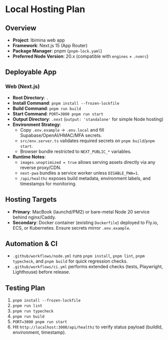 # Local Hosting Plan

## Overview

- **Project**: Ibimina web app
- **Framework**: Next.js 15 (App Router)
- **Package Manager**: pnpm (`pnpm-lock.yaml`)
- **Preferred Node Version**: 20.x (compatible with `engines` + `.nvmrc`)

## Deployable App

### Web (Next.js)

- **Root Directory**: `.`
- **Install Command**: `pnpm install --frozen-lockfile`
- **Build Command**: `pnpm run build`
- **Start Command**: `PORT=3000 pnpm run start`
- **Output Directory**: `.next` (`output: 'standalone'` for simple Node hosting)
- **Environment Strategy**:
  - Copy `.env.example` → `.env.local` and fill Supabase/OpenAI/HMAC/MFA
    secrets.
  - `src/env.server.ts` validates required secrets on `pnpm build`/`pnpm start`.
  - Browser bundle restricted to `NEXT_PUBLIC_*` variables.
- **Runtime Notes**:
  - `images.unoptimized = true` allows serving assets directly via any reverse
    proxy/CDN.
  - `next-pwa` bundles a service worker unless `DISABLE_PWA=1`.
  - `/api/healthz` exposes build metadata, environment labels, and timestamps
    for monitoring.

## Hosting Targets

- **Primary**: MacBook (launchd/PM2) or bare-metal Node 20 service behind
  nginx/Caddy.
- **Secondary**: Docker container (existing `Dockerfile`) deployed to Fly.io,
  ECS, or Kubernetes. Ensure secrets mirror `.env.example`.

## Automation & CI

- `.github/workflows/node.yml` runs `pnpm install`, `pnpm lint`,
  `pnpm typecheck`, and `pnpm build` for quick regression checks.
- `.github/workflows/ci.yml` performs extended checks (tests, Playwright,
  Lighthouse) before release.

## Testing Plan

1. `pnpm install --frozen-lockfile`
2. `pnpm run lint`
3. `pnpm run typecheck`
4. `pnpm run build`
5. `PORT=3000 pnpm run start`
6. Hit `http://localhost:3000/api/healthz` to verify status payload (buildId,
   environment, timestamp).
